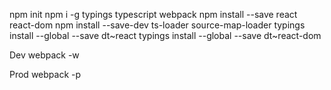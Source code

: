 npm init
npm i -g typings typescript webpack
npm install --save react react-dom
npm install --save-dev ts-loader source-map-loader
typings install --global --save dt~react
typings install --global --save dt~react-dom

Dev
webpack -w

Prod
webpack -p
